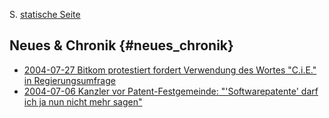 S. [statische
Seite](http://swpat.ffii.org/papiere/eubsa-swpat0202/kinv/index.de.html "wikilink")

## Neues & Chronik {#neues_chronik}

-   [ 2004-07-27 Bitkom protestiert fordert Verwendung des Wortes
    \"C.i.E.\" in Regierungsumfrage](Bitkom040727De "wikilink")
-   [ 2004-07-06 Kanzler vor Patent-Festgemeinde: \"\'Softwarepatente\'
    darf ich ja nun nicht mehr sagen\"](DpmaLog040706De "wikilink")
